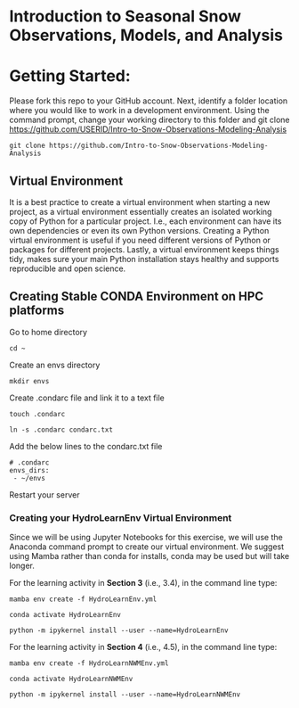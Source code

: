 # Introduction to Seasonal Snow Observations, Models, and Analysis

# Getting Started: 
Please fork this repo to your GitHub account.
Next, identify a folder location where you would like to work in a development environment.
Using the command prompt, change your working directory to this folder and git clone https://github.com/USERID/Intro-to-Snow-Observations-Modeling-Analysis

    git clone https://github.com/Intro-to-Snow-Observations-Modeling-Analysis


## Virtual Environment
It is a best practice to create a virtual environment when starting a new project, as a virtual environment essentially creates an isolated working copy of Python for a particular project. 
I.e., each environment can have its own dependencies or even its own Python versions.
Creating a Python virtual environment is useful if you need different versions of Python or packages for different projects.
Lastly, a virtual environment keeps things tidy, makes sure your main Python installation stays healthy and supports reproducible and open science.

## Creating Stable CONDA Environment on HPC platforms
Go to home directory
```
cd ~
```
Create an envs directory
```
mkdir envs
```
Create .condarc file and link it to a text file
```
touch .condarc

ln -s .condarc condarc.txt
```
Add the below lines to the condarc.txt file
```
# .condarc
envs_dirs:
 - ~/envs
```
Restart your server

### Creating your HydroLearnEnv Virtual Environment
Since we will be using Jupyter Notebooks for this exercise, we will use the Anaconda command prompt to create our virtual environment. 
We suggest using Mamba rather than conda for installs, conda may be used but will take longer.

For the learning activity in **Section 3** (i.e., 3.4), in the command line type: 

    mamba env create -f HydroLearnEnv.yml 

    conda activate HydroLearnEnv

    python -m ipykernel install --user --name=HydroLearnEnv

For the learning activity in **Section 4** (i.e., 4.5), in the command line type: 

    mamba env create -f HydroLearnNWMEnv.yml 

    conda activate HydroLearnNWMEnv

    python -m ipykernel install --user --name=HydroLearnNWMEnv
